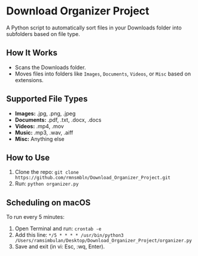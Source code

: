 # Download Organizer Project

A Python script to automatically sort files in your Downloads folder into subfolders based on file type.

## How It Works
- Scans the Downloads folder.
- Moves files into folders like `Images`, `Documents`, `Videos`, or `Misc` based on extensions.

## Supported File Types
- **Images:** .jpg, .png, .jpeg
- **Documents:** .pdf, .txt, .docx, .docs
- **Videos:** .mp4, .mov
- **Music:** .mp3, .wav, .aiff
- **Misc:** Anything else

## How to Use
1. Clone the repo: `git clone https://github.com/rmnsmbln/Download_Organizer_Project.git`
2. Run: `python organizer.py`

## Scheduling on macOS
To run every 5 minutes:
1. Open Terminal and run: `crontab -e`
2. Add this line: `*/5 * * * * /usr/bin/python3 /Users/ramsimbulan/Desktop/Download_Organizer_Project/organizer.py`
3. Save and exit (in vi: Esc, :wq, Enter).